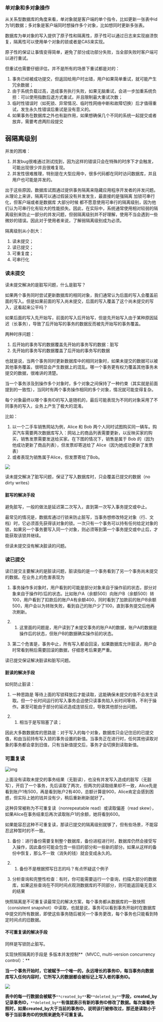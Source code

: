 ### 单对象和多对象操作

从关系型数据库的角度来看，单对象就是客户端的单个指令，比如更新一张表中id为1的数据；多对象是客户端同时想操作多个对象，比如想同时更新多张表。

数据库为单对象的写入提供了原子性和隔离性，原子性可以通过日志来实现崩溃恢复，隔离性可以使用单个对象的锁或者是CAS来实现。


原子性的保证让事情变得简单，避免了部分成功部分失败，当全部失败时客户端可以进行重试。

但重试也需要仔细评估，并不是所有的场景下重试都是对的：

1. 事务已经被成功提交，但返回给用户时出错，用户如果简单重试，就可能产生冗余数据；
2. 由于系统负载过高，造成事务执行失败，如果无脑重试，会进一步加重系统负担：可以使用指数后退方式重试，并且限制最大重试次数；
3. 临时性错误时（如死锁、异常情况、临时性网络中断和故障切换）后才值得重试，发生永久性错误后重试是没有意义的。
4. 如果事务在数据库之外也有副作用，如果想确保几个不同的系统一起提交或者放弃，需要考虑两阶段提交

## 弱隔离级别

并发的困难：

1. 并发bug很难通过测试找到，因为这样的错误只会在特殊的时序下才会触发，可能出现很少并且很难复现。
2. 并发性很难推理，特别是在大型应用中，很多代码都在同时访问数据库，并且用户也可能是并发的。

出于这些原因，数据库试图通过提供事务隔离来隐藏应用程序开发者的并发问题。从理论上来讲，隔离可以通过假装没有并发发生，最直接的是强隔离 加锁可串行化，但客户端或者是数据库 大部分时候 都不愿意使用可串行的隔离级别，因为他们认为可串行化有较大的性能损失。因此，在实际中，系统通常使用相对较弱的隔离级别来防止一部分的并发问题，但弱隔离级别并不好理解，使用不当会遇到一些微妙的错误。因此对于使用者来说，了解弱隔离级别成为必须。

隔离级别从小到大：

1. 读未提交；
2. 读已提交；
3. 可重复度；
4. 可串行化

### 读未提交

读未提交解决的是脏写问题，什么是脏写？

如果两个事务同时尝试更新数据库的相同对象，我们通常认为后面的写入会覆盖前面的写入。但是如果前面的写入尚未提交，后面的写入覆盖了这个尚未提交的写入，这看起来公平吗？

如果后面的写入先开始写，前面的写入后开始写，但是先开始写入由于某种原因延迟（长事务），导致了后开始写的事务的数据反而被先开始写的事务覆盖。

两种时序问题：

1. 后开始的事务写的数据覆盖先开始的事务写的数据：脏写
2. 先开始的事务写的数据覆盖了后开始的事务写的数据

也就是说，当两个事务同时更新数据库中的相同对象时，如果未提交的数据可以被其他事务覆盖，很明显会产生数据上的混乱。哪一个事务更有权力覆盖其他事务未提交的数据，很难讲的清楚。

当一个事务涉及到操作多个对象时，多个对象之间保持了一种约束（其实就是前面提到的一致性），当同时有两个事务操作相同的多个对象，情况就可能变得复杂。

每个对象最终以哪个事务ID的写入是随机的，最后可能表现为不同的对象采用了不同事务的写入，业务上产生了极大的混淆。

比如：

1. 以一个二手车销售网站为例，Alice 和 Bob 两个人同时试图购买同一辆车。购买汽车需要两次数据库写入：网站上的商品列表需要更新，以反映买家的购买，销售发票需要发送给买家。在下图的情况下，销售是属于 Bob 的（因为他成功更新了商品列表），但发票却寄送给了 Alice（因为她成功更新了发票表）
2. 或者表现为销售属于Alice，但发票寄给了Bob。

![](http://ddia.vonng.com/img/fig7-5.png)


读未提交解决了脏写问题，保证了写入数据库时，只会覆盖已提交的数据（no dirty writes）


#### 脏写的解决手段

避免脏写，一般的做法是延迟第二次写入，直到第一次写入事务提交或中止。

最常见的情况是，数据库通过行锁来防止脏写，当事务想修改特定对象（行、文档）时，它必须首先获得该对象的锁。一次只有一个事务可以持有任何给定对象的锁，如果另一个事务要写入同一个对象，则必须等到第一个事务提交或中止后，才能获取该锁并继续。


但读未提交没有解决脏读的问题。

### 读已提交

读已提交主要解决的是脏读问题，脏读指的是一个事务看到了另一个事务尚未提交的数据。在业务上的危害表现为

1. 事务操作多对象时，用户看到的可能是部分对象来自于操作前的状态，部分对象来自于操作时/后的状态。比如账户A（余额500）向账户B（余额500）转100，用户看到了扣款后的账户A有余额400，同时看到了加款前的账户B余额500，用户会以为转账失败，看到自己的账户少了100，直到事务提交后他再次刷新。

1. 1. 这里面的问题是，用户读到了未提交事务的账户A的数据，账户A的数据是操作后的状态，但账户B的数据确实操作前的状态。

1. 第二个危害是，事务中止，所有写入都会回滚，如果数据库允许脏读，用户会时常看到稍后需要回滚的数据，仔细思考后果更严重。


读已提交保证解决脏读和脏写问题。

#### 脏读的解决手段

如何防止脏读：

1. 一种思路是 等待上面的写锁释放后才能读取，这能确保未提交的值不会发生读取。但一个长时间运行的写入事务会迫使只读事务陷入长时间等待，不利于操作。甚至可能由于部分的延迟造成连锁反应，导致其他部分出问题。

1. 1. 相当于是写阻塞了读；

因此大多数数据库的思路是：对于写入的每个对象，数据库只会记住旧的已提交值，和由当前持有写入锁的事务设置的新值。当事务正在进行时，任何其他读取对象的事务都会拿到旧值，只有当新值提交后，事务才会切换到读取新值。

### 可重复读

![img](https://cdn.nlark.com/yuque/0/2023/png/32473878/1691673209367-fca7a518-ac8c-41fb-82b1-dca768b6016c.png)

上面没有读取未提交的事务结果（无脏读），也没有并发写入造成的脏写（无脏写），开启了一个事务，先后读取了两次，但两次的读取结果却不一致，Alice先是看到账户1有500，再是看到账户2有400，总额计算是900，Alice肯定会感到困惑，但实际上她的钱并没有少，稍后重新刷新就好了。

这种异常被称为不可重复读（nonrepeatable read）或读取偏差（read skew），如果Alice在事务结束后再次读取账户1的余额，她将看到600。

如果能容忍这种不可重复读，那读已提交的隔离级别就够了，但有些场景，不能容忍这种暂时的不一致。

1. 备份：进行备份需要复制整个数据库，备份进程进行时，数据库仍然会接受写入操作，因此备份可能会包含一些旧的部分和一些新的部分。如果从这样的备份中恢复，那么不一致（消失的钱）就会变成永久的。

1. 1. 备份不是根据预写日志的吗？有点怀疑这个例子

1. 分析查询和完整性检查：有时，你可能需要运行一个查询，扫描大部分的数据库，如果这些查询在不同时间点观测数据库的不同部分，则可能返回毫无意义的结果

快照隔离是不可重复读最常见的解决方案，每个事务都从数据库的一致快照（consistent snapshot）中读取，也就是说，事务可以看到事务开始时在数据库中提交的所有数据，即使这些事务随后被另一个事务更改，每个事务也只能看到特定时间点的旧数据。

#### 不可重复读的解决手段

同样是写锁防止脏写。

实现快照隔离的手段是 多版本并发控制**（MVCC, multi-version concurrency control）：**

**当一个事务开始时，它被赋予一个唯一的，永远增长的事务ID，每当事务向数据库写入任何内容时，它所写入的数据都会被标记上写入者的事务ID。**

**![](**[**http://ddia.vonng.com/img/fig7-7.png**](http://ddia.vonng.com/img/fig7-7.png)**)**

**表中的每一行数据会被赋予**`**created_by**`**和**`**deleted_by**`**字段，created_by记录事务ID，**`**deleted_by**`**有值就表示有新的事务ID修改了数据。每次查看快照时，如果created_by大于当前的事务ID，说明该行被修改过，那还是读取小于等于当前事务ID的快照来避免不可重复读。**
